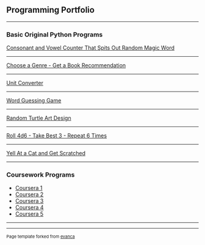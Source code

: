## Programming Portfolio

---

### Basic Original Python Programs

[Consonant and Vowel Counter That Spits Out Random Magic Word](/sample_page)


---

[Choose a Genre - Get a Book Recommendation](/project2)


---
[Unit Converter](/project3)


---
[Word Guessing Game](/project4)

---

[Random Turtle Art Design](http://example.com/)

---

[Roll 4d6 - Take Best 3 - Repeat 6 Times](http://example.com/)

---

[Yell At a Cat and Get Scratched](http://example.com/)

---

### Coursework Programs

- [Coursera 1](http://example.com/)
- [Coursera 2](http://example.com/)
- [Coursera 3](http://example.com/)
- [Coursera 4](http://example.com/)
- [Coursera 5](http://example.com/)

---




---
<p style="font-size:11px">Page template forked from <a href="https://github.com/evanca/quick-portfolio">evanca</a></p>
<!-- Remove above link if you don't want to attibute -->
